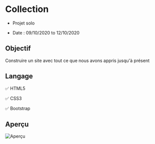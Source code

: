 # Collection

+ Projet solo

+ Date : 09/10/2020 to 12/10/2020

## Objectif

Construire un site avec tout ce que nous avons appris jusqu'à présent

## Langage 

:white_check_mark: HTML5 

:white_check_mark: CSS3

:white_check_mark: Bootstrap

## Aperçu

![Aperçu](https://raw.githubusercontent.com/becodeorg/bxl-hopper-1-25/master/The%20Field/5.leaving_the_field/pics/desktop.png?token=AP4VETQCHYSPIYTEV3QVLTS7WKQEC)





